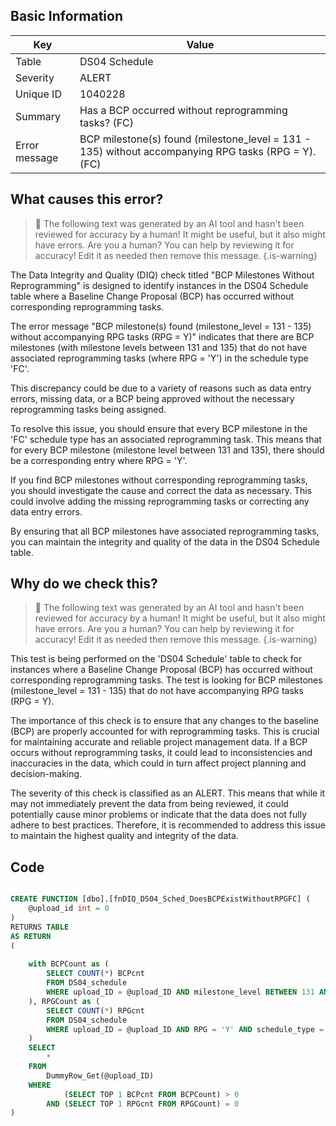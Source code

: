 ## Basic Information
| Key         | Value          |
|-------------|----------------|
| Table       | DS04 Schedule |
| Severity    | ALERT |
| Unique ID   | 1040228   |
| Summary     | Has a BCP occurred without reprogramming tasks? (FC) |
| Error message | BCP milestone(s) found (milestone_level = 131 - 135) without accompanying RPG tasks (RPG = Y). (FC) |

## What causes this error?

> :robot: The following text was generated by an AI tool and hasn't been reviewed for accuracy by a human! It might be useful, but it also might have errors. Are you a human? You can help by reviewing it for accuracy! Edit it as needed then remove this message.
{.is-warning}

The Data Integrity and Quality (DIQ) check titled "BCP Milestones Without Reprogramming" is designed to identify instances in the DS04 Schedule table where a Baseline Change Proposal (BCP) has occurred without corresponding reprogramming tasks. 

The error message "BCP milestone(s) found (milestone_level = 131 - 135) without accompanying RPG tasks (RPG = Y)" indicates that there are BCP milestones (with milestone levels between 131 and 135) that do not have associated reprogramming tasks (where RPG = 'Y') in the schedule type 'FC'. 

This discrepancy could be due to a variety of reasons such as data entry errors, missing data, or a BCP being approved without the necessary reprogramming tasks being assigned. 

To resolve this issue, you should ensure that every BCP milestone in the 'FC' schedule type has an associated reprogramming task. This means that for every BCP milestone (milestone level between 131 and 135), there should be a corresponding entry where RPG = 'Y'. 

If you find BCP milestones without corresponding reprogramming tasks, you should investigate the cause and correct the data as necessary. This could involve adding the missing reprogramming tasks or correcting any data entry errors. 

By ensuring that all BCP milestones have associated reprogramming tasks, you can maintain the integrity and quality of the data in the DS04 Schedule table.
## Why do we check this?

> :robot: The following text was generated by an AI tool and hasn't been reviewed for accuracy by a human! It might be useful, but it also might have errors. Are you a human? You can help by reviewing it for accuracy! Edit it as needed then remove this message.
{.is-warning}

This test is being performed on the 'DS04 Schedule' table to check for instances where a Baseline Change Proposal (BCP) has occurred without corresponding reprogramming tasks. The test is looking for BCP milestones (milestone_level = 131 - 135) that do not have accompanying RPG tasks (RPG = Y). 

The importance of this check is to ensure that any changes to the baseline (BCP) are properly accounted for with reprogramming tasks. This is crucial for maintaining accurate and reliable project management data. If a BCP occurs without reprogramming tasks, it could lead to inconsistencies and inaccuracies in the data, which could in turn affect project planning and decision-making.

The severity of this check is classified as an ALERT. This means that while it may not immediately prevent the data from being reviewed, it could potentially cause minor problems or indicate that the data does not fully adhere to best practices. Therefore, it is recommended to address this issue to maintain the highest quality and integrity of the data.
## Code

```sql

CREATE FUNCTION [dbo].[fnDIQ_DS04_Sched_DoesBCPExistWithoutRPGFC] (
	@upload_id int = 0
)
RETURNS TABLE
AS RETURN
(
	
	with BCPCount as (
		SELECT COUNT(*) BCPcnt
		FROM DS04_schedule 
		WHERE upload_ID = @upload_ID AND milestone_level BETWEEN 131 AND 135 AND schedule_type = 'FC'
	), RPGCount as (
		SELECT COUNT(*) RPGcnt
		FROM DS04_schedule 
		WHERE upload_ID = @upload_ID AND RPG = 'Y' AND schedule_type = 'FC'
	)
	SELECT
		*
	FROM
		DummyRow_Get(@upload_ID)
	WHERE
			(SELECT TOP 1 BCPcnt FROM BCPCount) > 0 
		AND (SELECT TOP 1 RPGcnt FROM RPGCount) = 0
)
```
